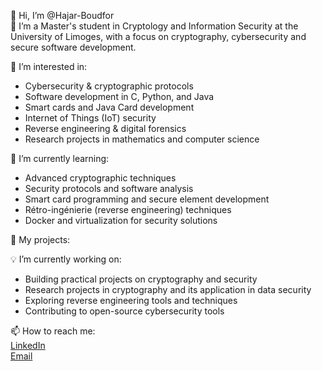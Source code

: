 👋 Hi, I’m @Hajar-Boudfor  
🔐 I’m a Master's student in Cryptology and Information Security at the University of Limoges, with a focus on cryptography, cybersecurity and secure software development.

👀 I’m interested in:
- Cybersecurity & cryptographic protocols
- Software development in C, Python, and Java
- Smart cards and Java Card development
- Internet of Things (IoT) security
- Reverse engineering & digital forensics
- Research projects in mathematics and computer science

🌱 I’m currently learning:
- Advanced cryptographic techniques
- Security protocols and software analysis
- Smart card programming and secure element development
- Rétro-ingénierie (reverse engineering) techniques
- Docker and virtualization for security solutions


🚀 My projects:

💡 I’m currently working on:
- Building practical projects on cryptography and security
- Research projects in cryptography and its application in data security
- Exploring reverse engineering tools and techniques
- Contributing to open-source cybersecurity tools

📫 How to reach me:  
[LinkedIn](https://linkedin.com/in/yourprofile)  
[Email](mailto:boudfor.student@gmail.com)





